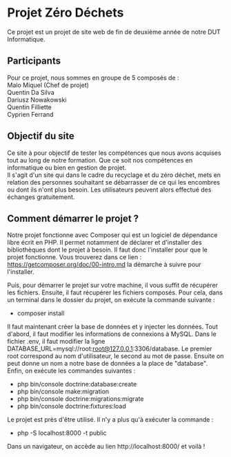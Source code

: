 # Projet Zéro Déchets
Ce projet est un projet de site web de fin de deuxième année de notre DUT Informatique.

## Participants
Pour ce projet, nous sommes en groupe de 5 composés de :  
Malo Miquel (Chef de projet)  
Quentin Da Silva  
Dariusz Nowakowski  
Quentin Filliette  
Cyprien Ferrand

## Objectif du site
Ce site à pour objectif de tester les compétences que nous avons acquises tout au long de notre
formation. Que ce soit nos compétences en informatique ou bien en gestion de projet.  
Il s'agit d'un site qui dans le cadre du recyclage et du zéro déchet, mets en 
relation des personnes souhaitant se débarrasser de ce qui les encombres ou dont ils
n'ont plus besoin. Les utilisateurs peuvent alors effectué des échanges gratuitement.

## Comment démarrer le projet ?
Notre projet fonctionne avec Composer qui est un logiciel de dépendance libre écrit en PHP.
Il permet notamment de déclarer et d'installer des bibliothèques dont le projet à besoin.
Il faut donc l'installer pour que le projet fonctionne.
Vous trouverez dans ce lien : https://getcomposer.org/doc/00-intro.md la démarche à suivre pour l'installer.

Puis, pour démarrer le projet sur votre machine, il vous suffit de récupérer les fichiers.
Ensuite, il faut récupérer les fichiers composés. Pour cela, dans un terminal dans le dossier du projet, on exécute la commande suivante :
* composer install 

Il faut maintenant créer la base de données et y injecter les données. Tout d'abord, il faut modifier les informations de connexions à MySQL. Dans le fichier .env, il faut modifier la ligne DATABASE_URL=mysql://root:root@127.0.0.1:3306/database. Le premier root correspond au nom d'utilisateur, le second au mot de passe. 
Ensuite on peut donne un nom a notre base de données a la place de "database".
Enfin, on exécute les commandes suivantes :
* php bin/console doctrine:database:create
* php bin/console make:migration
* php bin/console doctrine:migrations:migrate
* php bin/console doctrine:fixtures:load

Le projet est près d'être utilisé. Il n'y a plus qu'à exécuter la commande :
* php -S localhost:8000 -t public

Dans un navigateur, on accède au lien http://localhost:8000/ et voilà !

